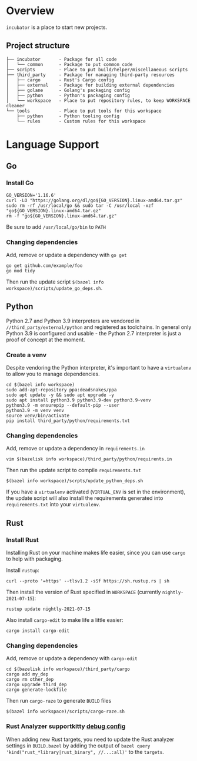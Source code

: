 # Overview

`incubator` is a place to start new projects.

## Project structure

```
├── incubator       - Package for all code
│   └── common      - Package to put common code
├── scripts         - Place to put build/helper/miscellaneous scripts
├── third_party     - Package for managing third-party resources
│   ├── cargo       - Rust's Cargo config
│   ├── external    - Package for building external dependencies
│   ├── golane      - Golang's packaging config
│   ├── python      - Python's packaging config
│   └── workspace   - Place to put repository rules, to keep WORKSPACE cleaner
└── tools           - Place to put tools for this workspace
    ├── python      - Python tooling config
    └── rules       - Custom rules for this workspace
```

# Language Support

## Go

### Install Go

```
GO_VERSION='1.16.6'
curl -LO "https://golang.org/dl/go${GO_VERSION}.linux-amd64.tar.gz"
sudo rm -rf /usr/local/go && sudo tar -C /usr/local -xzf "go${GO_VERSION}.linux-amd64.tar.gz"
rm -f "go${GO_VERSION}.linux-amd64.tar.gz"
```

Be sure to add `/usr/local/go/bin` to `PATH`

### Changing dependencies

Add, remove or update a dependency with `go get`

```
go get github.com/example/foo
go mod tidy
```

Then run the update script `$(bazel info workspace)/scripts/update_go_deps.sh`.

## Python

Python 2.7 and Python 3.9 interpreters are vendored in `//third_party/external/python` and registered as toolchains.
In general only Python 3.9 is configured and usable - the Python 2.7 interpreter is just a proof of concept at the moment.

### Create a venv

Despite vendoring the Python interpreter, it's important to have a `virtualenv` to allow you to manage dependencies.

```
cd $(bazel info workspace)
sudo add-apt-repository ppa:deadsnakes/ppa
sudo apt update -y && sudo apt upgrade -y
sudo apt install python3.9 python3.9-dev python3.9-venv
python3.9 -m ensurepip --default-pip --user
python3.9 -m venv venv
source venv/bin/activate
pip install third_party/python/requirements.txt
```

### Changing dependencies

Add, remove or update a dependency in `requirements.in`

```
vim $(bazelisk info workspace)/third_party/python/requirents.in
```

Then run the update script to compile `requirements.txt`

```
$(bazel info workspace)/scrpts/update_python_deps.sh
```

If you have a `virtualenv` activated (`VIRTUAL_ENV` is set in the environment), the update script
will also install the requirements generated into `requirements.txt` into your `virtualenv`.

## Rust

### Install Rust

Installing Rust on your machine makes life easier, since you can use `cargo` to help with packaging.

Install `rustup`:

```
curl --proto '=https' --tlsv1.2 -sSf https://sh.rustup.rs | sh
```

Then install the version of Rust specified in `WORKSPACE` (currently `nightly-2021-07-15`):

```
rustup update nightly-2021-07-15
```

Also install `cargo-edit` to make life a little easier:

```
cargo install cargo-edit
```

### Changing dependencies

Add, remove or update a dependency with `cargo-edit`

```
cd $(bazelisk info workspace)/third_party/cargo
cargo add my_dep
cargo rm other_dep
cargo upgrade third_dep
cargo generate-lockfile
```

Then run `cargo-raze` to generate `BUILD` files

```
$(bazel info workspace)/scripts/cargo-raze.sh
```

### Rust Analyzer supportkitty [debug config](--debug-config)

When adding new Rust targets, you need to update the Rust analyzer settings in `BUILD.bazel` by adding the output of `bazel query 'kind("rust_*library|rust_binary", //...:all)'` to the `targets`.
